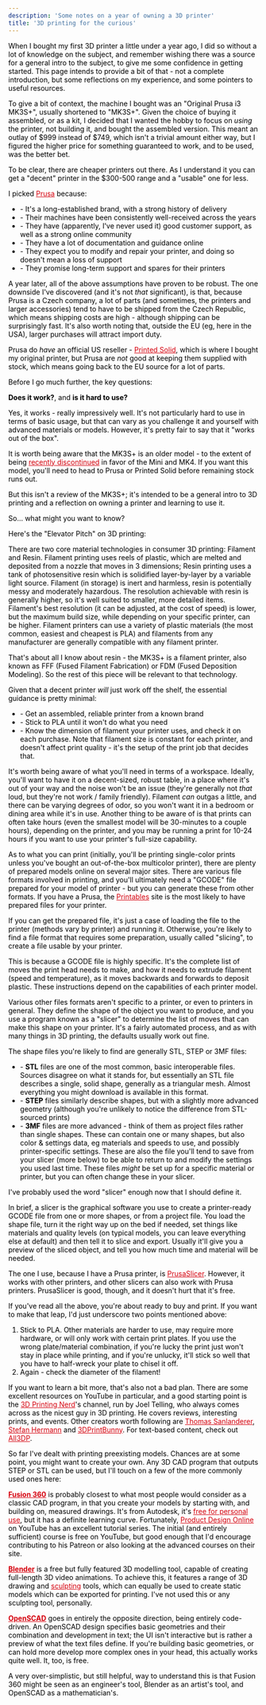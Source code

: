 ```yaml
---
description: 'Some notes on a year of owning a 3D printer'
title: '3D printing for the curious'
---
```


<style>body { color: #000 } .inner { min-width: 80% } a { color: #d5000d }</style>

When I bought my first 3D printer a little under a year ago, I did so without a lot of knowledge on the subject,
and remember wishing there was a source for a general intro to the subject, to give me some confidence in getting
started.
This page intends to provide a bit of that - not a complete introduction, but some reflections on my experience, and
some pointers to useful resources.

To give a bit of context, the machine I bought was an "Original Prusa i3 MK3S+", usually shortened to "MK3S+".
Given the choice of buying it assembled, or as a kit, I decided that I wanted the hobby to focus on *using* the printer,
not building it, and bought the assembled version. This meant an outlay of $999 instead of $749, which isn't a trivial
amount either way, but I figured the higher price for something guaranteed to work, and to be used, was the better bet.

To be clear, there are cheaper printers out there. As I understand it you can get a "decent" printer in the $300-500
range
and a "usable" one for less.

I picked [Prusa](https://www.prusa3d.com/) because:

- \- It's a long-established brand, with a strong history of delivery
- \- Their machines have been consistently well-received across the years
- \- They have (apparently, I've never used it) good customer support, as well as a strong online community
- \- They have a lot of documentation and guidance online
- \- They expect you to modify and repair your printer, and doing so doesn't mean a loss of support
- \- They promise long-term support and spares for their printers

A year later, all of the above assumptions have proven to be robust. The one downside I've discovered (and it's not
*that*
significant), is that, because Prusa is a Czech company, a lot of parts (and sometimes, the printers and larger
accessories)
tend to have to be shipped from the Czech Republic, which means shipping costs are high - although shipping can be
surprisingly fast. It's also worth noting that, outside the EU (eg, here in the USA), larger purchases will attract
import
duty.

Prusa do *have* an official US reseller - [Printed Solid](https://www.printedsolid.com/), which is where I bought my
original printer, but Prusa are *not* good at keeping them supplied with stock, which means going back to the EU source
for a lot of parts.

Before I go much further, the key questions:

**Does it work?**, and **is it hard to use?**

Yes, it works - really impressively well. It's not particularly hard to use in terms of basic usage, but that can vary
as you challenge it and yourself with advanced materials or models. However, it's pretty fair to say that it "works out
of the box".

It is worth being aware that the MK3S+ is an older model - to the extent of being [recently discontinued](https://blog.prusa3d.com/goodbye-mk3-the-end-of-an-era-is-close-or-is-it_93213/) in favor
of the Mini and MK4. If you want this model, you'll need to head to Prusa or Printed Solid before remaining stock runs 
out.

But this isn't a review of the MK3S+; it's intended to be a general intro to 3D printing and a reflection on owning a
printer and learning to use it.

So… what might you want to know?

Here's the "Elevator Pitch" on 3D printing:

There are two core material technologies in consumer 3D printing: Filament and Resin. Filament printing uses reels of
plastic, which are melted and deposited from a nozzle that moves in 3 dimensions; Resin printing uses a tank of
photosensitive resin which is solidified layer-by-layer by a variable light source. Filament (in storage) is inert
and harmless, resin is potentially messy and moderately hazardous. The resolution achievable with resin is generally
higher, so it's well suited to smaller, more detailed items. Filament's best resolution (it can be adjusted, at the cost
of speed) is lower, but the maximum build size, while depending on your specific printer, can be higher.
Filament printers can use a variety of plastic materials (the most common, easiest and cheapest is PLA) and filaments
from any manufacturer are generally compatible with any filament printer.

That's about all I know about resin - the MK3S+ is a filament printer, also known as FFF (Fused Filament Fabrication) or
FDM (Fused Deposition Modeling). So the rest of this piece will be relevant to that technology.

Given that a decent printer *will* just work off the shelf, the essential guidance is pretty minimal:

- \- Get an assembled, reliable printer from a known brand
- \- Stick to PLA until it won't do what you need
- \- Know the dimension of filament your printer uses, and check it on each purchase. Note that filament size is constant
  for each printer, and doesn't affect print quality - it's the setup of the print job that decides that.

It's worth being aware of what you'll need in terms of a workspace. Ideally, you'll want to have it on a decent-sized,
robust table, in a place where it's out of your way and the noise won't be an issue (they're generally not *that* loud,
but they're not work / family friendly). Filament *can* outgas a little, and there can be varying degrees of odor, so
you won't want it in a bedroom or dining area while it's in use. Another thing to be aware of is that prints can often
take hours (even the smallest model will be 30-minutes to a couple hours), depending on the printer, and you may be
running a print for 10-24 hours if you want to use your printer's full-size capability.

As to what you can print (initially, you'll be printing single-color prints unless you've bought an out-of-the-box
multicolor printer), there are plenty of prepared models online
on several major sites. There are various file formats involved in printing, and you'll ultimately need a "GCODE" file
prepared for your model of printer - but you can generate these from other formats. If you have a Prusa, the
[Printables](https://www.printables.com/) site is the most likely to have prepared files for your printer.

If you can get the prepared file, it's just a case of loading the file to the printer (methods vary by printer) and
running it. Otherwise, you're likely to find a file format that requires some preparation, usually called "slicing", to
create a file usable by your printer.

This is because a GCODE file is highly specific. It's the complete list of moves the print head needs to make, and how
it needs to extrude filament (speed and temperature), as it moves backwards and forwards to deposit plastic. These
instructions depend on the capabilities of each printer model.

Various other files formats aren't specific to a printer, or even to printers in general. They define the shape of the
object you want to produce, and you use a program known as a "slicer" to determine the list of moves that can make this
shape on your printer. It's a fairly automated process, and as with many things in 3D printing, the defaults usually
work out fine.

The shape files you're likely to find are generally STL, STEP or 3MF files:

- \- **STL** files are one of the most common, basic interoperable files. Sources disagree on what it stands for, but
  essentially an STL file describes a single, solid shape, generally as a triangular mesh. Almost everything you might
  download is available in this format.
- \- **STEP** files similarly describe shapes, but with a slightly more advanced geometry (although you're unlikely to
  notice the difference from STL-sourced prints)
- \- **3MF** files are more advanced - think of them as project files rather than single shapes. These can contain one or
  many shapes, but also color & settings data, eg materials and speeds to use, and possibly printer-specific settings.
  These are also the file you'll tend to save from your slicer (more below) to be able to return to and modify the
  settings you used last time. These files *might* be set up for a specific material or printer, but you can often
  change these in your slicer.

I've probably used the word "slicer" enough now that I should define it.

In brief, a slicer is the graphical software you use to create a printer-ready GCODE file from one or more shapes, or
from a project file. You load the shape file, turn it the right way up on the bed if needed, set things like materials
and quality levels (on typical models, you can leave everything else at default) and then tell it to slice and export.
Usually it'll give you a preview of the sliced object, and tell you how much time and material will be needed.

The one I use, because I have a Prusa printer, is [PrusaSlicer](https://www.prusa3d.com/en/page/prusaslicer_424/).
However, it works with other printers, and other slicers can also work with Prusa printers. PrusaSlicer is good, though,
and it doesn't hurt that it's free.

If you've read all the above, you're about ready to buy and print. If you want to make that leap, I'd just underscore
two points mentioned above:

1. Stick to PLA. Other materials are harder to use, may require more hardware, or will only work with certain print
   plates. If you use the wrong plate/material combination, if you're lucky the print just won't stay in place while
   printing, and if you're unlucky, it'll stick so well that you have to half-wreck your plate to chisel it off.
2. Again - check the diameter of the filament!

If you want to learn a bit more, that's also not a bad plan. There are some excellent resources on YouTube in
particular,
and a good starting point is the [3D Printing Nerd](https://www.youtube.com/@3DPrintingNerd)'s channel, run by Joel
Telling, who always comes across as the nicest guy in 3D printing. He covers reviews, interesting prints, and events.
Other creators worth following are [Thomas Sanlanderer](https://www.youtube.com/@MadeWithLayers),
[Stefan Hermann](https://www.youtube.com/@CNCKitchen) and [3DPrintBunny](https://www.youtube.com/@3dprintbunny).
For text-based content, check out [All3DP](https://all3dp.com/).

So far I've dealt with printing preexisting models. Chances are at some point, you might want to create your own. Any 3D
CAD program that outputs STEP or STL can be used, but I'll touch on a few of the more commonly used ones here:

**[Fusion 360](https://www.autodesk.eu/products/fusion-360/overview?term=1-YEAR&tab=subscription)**
is probably closest to what most people would consider as a classic CAD program, in that you create your
models by starting with, and building on, measured drawings. It's from Autodesk,
it's [free for personal use](https://www.autodesk.com/products/fusion-360/personal),
but it has a definite learning curve.
Fortunately, [Product Design Online](https://www.youtube.com/playlist?list=PLrZ2zKOtC_-C4rWfapgngoe9o2-ng8ZBr) on YouTube has an excellent tutorial series. The initial (and entirely
sufficient) course is free on YouTube, but good enough that I'd encourage contributing to his Patreon or also looking at
the advanced courses on their site.

**[Blender](https://www.blender.org/)** is a free but fully featured 3D modelling tool, capable of creating full-length
3D video animations. To
achieve this, it features a range of 3D drawing and [sculpting](https://www.blender.org/features/sculpting/) tools,
which can equally be used to create static models which can be exported for printing. I've not used this or any
sculpting tool, personally.

**[OpenSCAD](https://openscad.org/)** goes in entirely the opposite direction, being entirely code-driven. An OpenSCAD
design specifies basic geometries and their combination and development in text; the UI isn't interactive but is rather
a preview of what the text files define. If you're building basic geometries, or can hold more develop more complex ones
in your head, this actually works quite well. It, too, is free.

A very over-simplistic, but still helpful, way to understand this is that Fusion 360 might be seen as an engineer's tool,
Blender as an artist's tool, and OpenSCAD as a mathematician's.